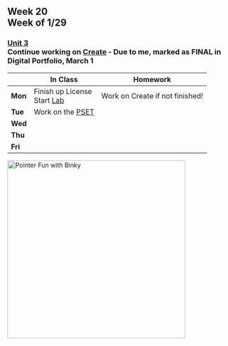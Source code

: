 ## Week 20 <br>Week of 1/29

### [Unit 3](/apcsp/curriculum/3)<br>Continue working on [Create](/apcsp/curriculum/pt/create) - Due to me, marked as FINAL in Digital Portfolio, March 1

  |       |In Class               |Homework   |
  |-------|---------              |---------  |
  |**Mon**|Finish up License<br>Start [Lab](https://cs50.harvard.edu/ap/2024/curriculum/x/labs/4/) |Work on Create if not finished! |
  |**Tue**|Work on the [PSET](https://cs50.harvard.edu/ap/2024/curriculum/x/psets/4/filter/less/) | |
  |**Wed**| | |
  |**Thu**| | |
  |**Fri**| | |

<img src="https://slideplayer.com/16079147/88/images/slide_1.jpg" alt="Pointer Fun with Binky" height="400">

<!-- <img src="https://techvidvan.com/tutorials/wp-content/uploads/sites/2/2019/12/Applications-of-python.jpg" alt="python applications" height="400">

<img src="\apcsp\assets\img\hogwarts.png" alt="hogwarts form qr" height="400"> -->

<meta http-equiv="refresh" content="300"/>
